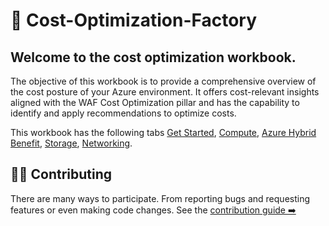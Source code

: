 # 🧰 Cost-Optimization-Factory

## Welcome to the **cost optimization workbook**. 
The objective of this workbook is to provide a comprehensive overview of the cost posture of your Azure environment. It offers cost-relevant insights aligned with the WAF Cost Optimization pillar and has the capability to identify and apply recommendations to optimize costs.

This workbook has the following tabs [Get Started](/workbook/modular/modules/WelcomeGroup.json), [Compute](/workbook/modular/modules/Compute.json), [Azure Hybrid Benefit](/workbook/modular/modules/AHUB.json), [Storage](/workbook/modular/modules/storage.json), [Networking](/workbook/modular/modules/Networking.json).



## 👩‍💻 Contributing

There are many ways to participate. From reporting bugs and requesting features or even making code changes. See the [contribution guide ➡️](./contributing.md)



